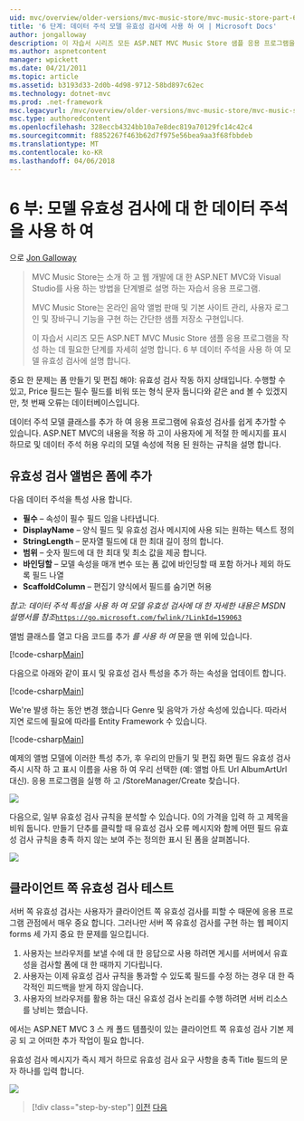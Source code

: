 ```yaml
---
uid: mvc/overview/older-versions/mvc-music-store/mvc-music-store-part-6
title: '6 단계: 데이터 주석 모델 유효성 검사에 사용 하 여 | Microsoft Docs'
author: jongalloway
description: 이 자습서 시리즈 모든 ASP.NET MVC Music Store 샘플 응용 프로그램을 작성 하는 데 필요한 단계를 자세히 설명 합니다. 6 부 V 모델에 대 한 데이터 주석을 사용 하 여 설명...
ms.author: aspnetcontent
manager: wpickett
ms.date: 04/21/2011
ms.topic: article
ms.assetid: b3193d33-2d0b-4d98-9712-58bd897c62ec
ms.technology: dotnet-mvc
ms.prod: .net-framework
msc.legacyurl: /mvc/overview/older-versions/mvc-music-store/mvc-music-store-part-6
msc.type: authoredcontent
ms.openlocfilehash: 328eccb4324bb10a7e8dec819a70129fc14c42c4
ms.sourcegitcommit: f8852267f463b62d7f975e56bea9aa3f68fbbdeb
ms.translationtype: MT
ms.contentlocale: ko-KR
ms.lasthandoff: 04/06/2018
---
```

<a name="part-6-using-data-annotations-for-model-validation"></a>6 부: 모델 유효성 검사에 대 한 데이터 주석을 사용 하 여
====================
으로 [Jon Galloway](https://github.com/jongalloway)

> MVC Music Store는 소개 하 고 웹 개발에 대 한 ASP.NET MVC와 Visual Studio를 사용 하는 방법을 단계별로 설명 하는 자습서 응용 프로그램.  
>   
> MVC Music Store는 온라인 음악 앨범 판매 및 기본 사이트 관리, 사용자 로그인 및 장바구니 기능을 구현 하는 간단한 샘플 저장소 구현입니다.  
>   
> 이 자습서 시리즈 모든 ASP.NET MVC Music Store 샘플 응용 프로그램을 작성 하는 데 필요한 단계를 자세히 설명 합니다. 6 부 데이터 주석을 사용 하 여 모델 유효성 검사에 설명 합니다.


중요 한 문제는 폼 만들기 및 편집 해야: 유효성 검사 작동 하지 상태입니다. 수행할 수 있고, Price 필드는 필수 필드를 비워 또는 형식 문자 둡니다와 같은 and 볼 수 있겠지만, 첫 번째 오류는 데이터베이스입니다.

데이터 주석 모델 클래스를 추가 하 여 응용 프로그램에 유효성 검사를 쉽게 추가할 수 있습니다. ASP.NET MVC의 내용을 적용 하 고이 사용자에 게 적절 한 메시지를 표시 하므로 및 데이터 주석 허용 우리의 모델 속성에 적용 된 원하는 규칙을 설명 합니다.

## <a name="adding-validation-to-our-album-forms"></a>유효성 검사 앨범은 폼에 추가

다음 데이터 주석을 특성 사용 합니다.

- **필수** – 속성이 필수 필드 임을 나타냅니다.
- **DisplayName** – 양식 필드 및 유효성 검사 메시지에 사용 되는 원하는 텍스트 정의
- **StringLength** – 문자열 필드에 대 한 최대 길이 정의 합니다.
- **범위** – 숫자 필드에 대 한 최대 및 최소 값을 제공 합니다.
- **바인딩할** – 모델 속성을 매개 변수 또는 폼 값에 바인딩할 때 포함 하거나 제외 하도록 필드 나열
- **ScaffoldColumn** – 편집기 양식에서 필드를 숨기면 허용

*참고: 데이터 주석 특성을 사용 하 여 모델 유효성 검사에 대 한 자세한 내용은 MSDN 설명서를 참조*[`https://go.microsoft.com/fwlink/?LinkId=159063`](https://go.microsoft.com/fwlink/?LinkId=159063)

앨범 클래스를 열고 다음 코드를 추가 *를 사용 하 여* 문을 맨 위에 있습니다.

[!code-csharp[Main](mvc-music-store-part-6/samples/sample1.cs)]

다음으로 아래와 같이 표시 및 유효성 검사 특성을 추가 하는 속성을 업데이트 합니다.

[!code-csharp[Main](mvc-music-store-part-6/samples/sample2.cs)]

We're 발생 하는 동안 변경 했습니다 Genre 및 음악가 가상 속성에 있습니다. 따라서 지연 로드에 필요에 따라를 Entity Framework 수 있습니다.

[!code-csharp[Main](mvc-music-store-part-6/samples/sample3.cs)]

예제의 앨범 모델에 이러한 특성 추가, 후 우리의 만들기 및 편집 화면 필드 유효성 검사 즉시 시작 하 고 표시 이름을 사용 하 여 우리 선택한 (예: 앨범 아트 Url AlbumArtUrl 대신). 응용 프로그램을 실행 하 고 /StoreManager/Create 찾습니다.

![](mvc-music-store-part-6/_static/image1.png)

다음으로, 일부 유효성 검사 규칙을 분석할 수 있습니다. 0의 가격을 입력 하 고 제목을 비워 둡니다. 만들기 단추를 클릭할 때 유효성 검사 오류 메시지와 함께 어떤 필드 유효성 검사 규칙을 충족 하지 않는 보여 주는 정의한 표시 된 폼을 살펴봅니다.

![](mvc-music-store-part-6/_static/image2.png)

## <a name="testing-the-client-side-validation"></a>클라이언트 쪽 유효성 검사 테스트

서버 쪽 유효성 검사는 사용자가 클라이언트 쪽 유효성 검사를 피할 수 때문에 응용 프로그램 관점에서 매우 중요 합니다. 그러나만 서버 쪽 유효성 검사를 구현 하는 웹 페이지 forms 세 가지 중요 한 문제를 일으킵니다.

1. 사용자는 브라우저를 보낼 수에 대 한 응답으로 사용 하려면 게시를 서버에서 유효성을 검사할 폼에 대 한 때까지 기다립니다.
2. 사용자는 이제 유효성 검사 규칙을 통과할 수 있도록 필드를 수정 하는 경우 대 한 즉각적인 피드백을 받게 하지 않습니다.
3. 사용자의 브라우저를 활용 하는 대신 유효성 검사 논리를 수행 하려면 서버 리소스를 낭비는 했습니다.

에서는 ASP.NET MVC 3 스 캐 폴드 템플릿이 있는 클라이언트 쪽 유효성 검사 기본 제공 되 고 어떠한 추가 작업이 필요 합니다.

유효성 검사 메시지가 즉시 제거 하므로 유효성 검사 요구 사항을 충족 Title 필드의 문자 하나를 입력 합니다.

![](mvc-music-store-part-6/_static/image3.png)


> [!div class="step-by-step"]
> [이전](mvc-music-store-part-5.md)
> [다음](mvc-music-store-part-7.md)
